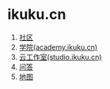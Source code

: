 ikuku.cn
========

1. [社区](https://github.com/caadxyz/ikuku.cn/wiki/community)  
2. [学院(academy.ikuku.cn)](https://github.com/caadxyz/ikuku.cn/wiki/academy)   
3. [云工作室(studio.ikuku.cn)](https://github.com/caadxyz/ikuku.cn/wiki/studio)     
4. [问答](http://wenda.ikuku.cn/)     
5. [地图](http://www.ikuku.cn/map.php)    
 
